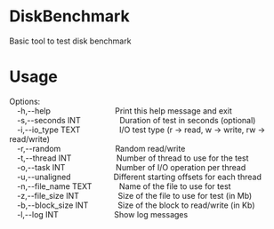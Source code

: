 # DiskBenchmark
Basic tool to test disk benchmark

# Usage
Options:\
&emsp;-h,--help&emsp;&emsp;&emsp;&emsp;&emsp;&emsp;&emsp;&emsp;&nbsp;Print this help message and exit\
&emsp;-s,--seconds INT&emsp;&emsp;&emsp;&emsp;&emsp;Duration of test in seconds (optional)\
&emsp;-i,--io_type TEXT&emsp;&emsp;&emsp;&emsp;&emsp;I/O test type (r -> read, w -> write, rw -> read/write)\
&emsp;-r,--random&emsp;&emsp;&emsp;&emsp;&emsp;&emsp;&emsp;Random read/write\
&emsp;-t,--thread INT&emsp;&emsp;&emsp;&emsp;&emsp;&ensp;&nbsp;Number of thread to use for the test\
&emsp;-o,--task INT&emsp;&emsp;&emsp;&emsp;&emsp;&emsp;&ensp;Number of I/O operation per thread\
&emsp;-u,--unaligned&emsp;&emsp;&emsp;&emsp;&emsp;&ensp;Different starting offsets for each thread\
&emsp;-n,--file_name TEXT&emsp;&emsp;&emsp;&ensp;Name of the file to use for test\
&emsp;-z,--file_size INT&emsp;&emsp;&emsp;&emsp;&emsp;Size of the file to use for test (in Mb)\
&emsp;-b,--block_size INT&emsp;&emsp;&emsp;&ensp;&nbsp;Size of the block to read/write (in Kb)\
&emsp;-l,--log INT&emsp;&emsp;&emsp;&ensp;&nbsp;&nbsp;&nbsp;&nbsp;&nbsp;&nbsp;&nbsp;&nbsp;&nbsp;&nbsp;&nbsp;&nbsp;&nbsp;Show log messages